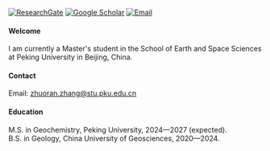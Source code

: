 [![ResearchGate](https://img.shields.io/badge/research_gate-%2300CCBB?style=for-the-badge&logo=researchgate&logoColor=white)](https://www.researchgate.net/profile/Zhuoran-Zhang-21)
[![Google Scholar](https://img.shields.io/badge/Google_Scholar-%234285F4?style=for-the-badge&logo=googlescholar&logoColor=white)](https://scholar.google.com/citations?hl=zh-CN&user=q7HkKf0AAAAJ)
[![Email](https://img.shields.io/badge/Email-zhuoran.zhang%40stu.pku.edu.cn-8B0000?style=for-the-badge&logo=minutemailer&logoColor=white)](mailto:zhuoran.zhang@stu.pku.edu.cn)

#### <strong>Welcome</strong>

I am currently a Master's student in the School of Earth and Space Sciences at Peking University in Beijing, China.



#### <strong>Contact</strong>
Email: zhuoran.zhang@stu.pku.edu.cn

#### <strong>Education</strong>
M.S. in Geochemistry, Peking University, 2024—2027 (expected).\
B.S. in Geology, China University of Geosciences, 2020—2024.

<!--#### <strong>Research Interests</strong> -->
<!--FTIR Analysis, Ion Microprobe, Statistics. -->

